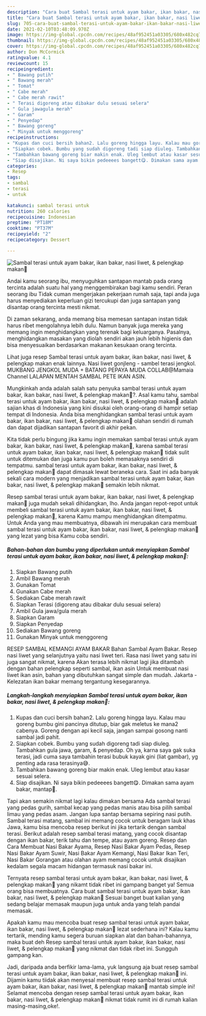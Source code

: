 ```yaml
---
description: "Cara buat Sambal terasi untuk ayam bakar, ikan bakar, nasi liwet, &amp;amp; pelengkap makan🤤 Sederhana dan Mudah Dibuat"
title: "Cara buat Sambal terasi untuk ayam bakar, ikan bakar, nasi liwet, &amp;amp; pelengkap makan🤤 Sederhana dan Mudah Dibuat"
slug: 705-cara-buat-sambal-terasi-untuk-ayam-bakar-ikan-bakar-nasi-liwet-and-amp-pelengkap-makan-sederhana-dan-mudah-dibuat
date: 2021-02-10T03:48:09.970Z
image: https://img-global.cpcdn.com/recipes/48af952451a03305/680x482cq70/sambal-terasi-untuk-ayam-bakar-ikan-bakar-nasi-liwet-pelengkap-makan🤤-foto-resep-utama.jpg
thumbnail: https://img-global.cpcdn.com/recipes/48af952451a03305/680x482cq70/sambal-terasi-untuk-ayam-bakar-ikan-bakar-nasi-liwet-pelengkap-makan🤤-foto-resep-utama.jpg
cover: https://img-global.cpcdn.com/recipes/48af952451a03305/680x482cq70/sambal-terasi-untuk-ayam-bakar-ikan-bakar-nasi-liwet-pelengkap-makan🤤-foto-resep-utama.jpg
author: Don McCormick
ratingvalue: 4.1
reviewcount: 15
recipeingredient:
- " Bawang putih"
- " Bawang merah"
- " Tomat"
- " Cabe merah"
- " Cabe merah rawit"
- " Terasi digoreng atau dibakar dulu sesuai selera"
- " Gula jawagula merah"
- " Garam"
- " Penyedap"
- " Bawang goreng"
- " Minyak untuk menggoreng"
recipeinstructions:
- "Kupas dan cuci bersih bahan2. Lalu goreng hingga layu. Kalau mau goreng bumbu gini pancinya ditutup, biar gak meletus ke mana2 cabenya. Goreng dengan api kecil saja, jangan sampai gosong nanti sambal jadi pahit."
- "Siapkan cobek. Bumbu yang sudah digoreng tadi siap diuleg. Tambahkan gula jawa, garam, &amp; penyedap. Oh ya, karna saya gak suka terasi, jadi cuma saya tambahin terasi bubuk kayak gini (liat gambar), yg penting ada rasa terasinya😅."
- "Tambahkan bawang goreng biar makin enak. Uleg lembut atau kasar sesuai selera."
- "Siap disajikan. Ni saya bikin pedeeees bangett😋. Dimakan sama ayam bakar, mantap🤤."
categories:
- Resep
tags:
- sambal
- terasi
- untuk

katakunci: sambal terasi untuk 
nutrition: 260 calories
recipecuisine: Indonesian
preptime: "PT18M"
cooktime: "PT37M"
recipeyield: "2"
recipecategory: Dessert

---
```



![Sambal terasi untuk ayam bakar, ikan bakar, nasi liwet, &amp; pelengkap makan🤤](https://img-global.cpcdn.com/recipes/48af952451a03305/680x482cq70/sambal-terasi-untuk-ayam-bakar-ikan-bakar-nasi-liwet-pelengkap-makan🤤-foto-resep-utama.jpg)

Andai kamu seorang ibu, menyuguhkan santapan mantab pada orang tercinta adalah suatu hal yang menggembirakan bagi kamu sendiri. Peran seorang ibu Tidak cuman mengerjakan pekerjaan rumah saja, tapi anda juga harus menyediakan keperluan gizi tercukupi dan juga santapan yang disantap orang tercinta mesti nikmat.

Di zaman  sekarang, anda memang bisa memesan santapan instan tidak harus ribet mengolahnya lebih dulu. Namun banyak juga mereka yang memang ingin menghidangkan yang terenak bagi keluarganya. Pasalnya, menghidangkan masakan yang diolah sendiri akan jauh lebih higienis dan bisa menyesuaikan berdasarkan makanan kesukaan orang tercinta. 

Lihat juga resep Sambal terasi untuk ayam bakar, ikan bakar, nasi liwet, &amp; pelengkap makan enak lainnya. Nasi liwet gonjleng - sambel terasi jengkol. MUKBANG JENGKOL MUDA + BATANG PEPAYA MUDA COLLAB@Mamaia Channel LALAPAN MENTAH SAMBAL PETE IKAN ASIN.

Mungkinkah anda adalah salah satu penyuka sambal terasi untuk ayam bakar, ikan bakar, nasi liwet, &amp; pelengkap makan🤤?. Asal kamu tahu, sambal terasi untuk ayam bakar, ikan bakar, nasi liwet, &amp; pelengkap makan🤤 adalah sajian khas di Indonesia yang kini disukai oleh orang-orang di hampir setiap tempat di Indonesia. Anda bisa menghidangkan sambal terasi untuk ayam bakar, ikan bakar, nasi liwet, &amp; pelengkap makan🤤 olahan sendiri di rumah dan dapat dijadikan santapan favorit di akhir pekan.

Kita tidak perlu bingung jika kamu ingin memakan sambal terasi untuk ayam bakar, ikan bakar, nasi liwet, &amp; pelengkap makan🤤, karena sambal terasi untuk ayam bakar, ikan bakar, nasi liwet, &amp; pelengkap makan🤤 tidak sulit untuk ditemukan dan juga kamu pun boleh memasaknya sendiri di tempatmu. sambal terasi untuk ayam bakar, ikan bakar, nasi liwet, &amp; pelengkap makan🤤 dapat dimasak lewat beraneka cara. Saat ini ada banyak sekali cara modern yang menjadikan sambal terasi untuk ayam bakar, ikan bakar, nasi liwet, &amp; pelengkap makan🤤 semakin lebih nikmat.

Resep sambal terasi untuk ayam bakar, ikan bakar, nasi liwet, &amp; pelengkap makan🤤 juga mudah sekali dihidangkan, lho. Anda jangan repot-repot untuk membeli sambal terasi untuk ayam bakar, ikan bakar, nasi liwet, &amp; pelengkap makan🤤, karena Kamu mampu menghidangkan ditempatmu. Untuk Anda yang mau membuatnya, dibawah ini merupakan cara membuat sambal terasi untuk ayam bakar, ikan bakar, nasi liwet, &amp; pelengkap makan🤤 yang lezat yang bisa Kamu coba sendiri.

<!--inarticleads1-->

##### Bahan-bahan dan bumbu yang diperlukan untuk menyiapkan Sambal terasi untuk ayam bakar, ikan bakar, nasi liwet, &amp; pelengkap makan🤤:

1. Siapkan  Bawang putih
1. Ambil  Bawang merah
1. Gunakan  Tomat
1. Gunakan  Cabe merah
1. Sediakan  Cabe merah rawit
1. Siapkan  Terasi (digoreng atau dibakar dulu sesuai selera)
1. Ambil  Gula jawa/gula merah
1. Siapkan  Garam
1. Siapkan  Penyedap
1. Sediakan  Bawang goreng
1. Gunakan  Minyak untuk menggoreng


RESEP SAMBAL KEMANGI AYAM BAKAR Bahan Sambal Ayam Bakar. Resep nasi liwet yang selanjutnya yaitu nasi liwet teri. Rasa nasi liwet yang satu ini juga sangat nikmat, karena Akan terasa lebih nikmat lagi jika ditambah dengan bahan pelengkap seperti sambal, ikan asin Untuk membuat nasi liwet ikan asin, bahan yang dibutuhkan sangat simple dan mudah. Jakarta - Kelezatan ikan bakar memang tergantung kesegarannya. 

<!--inarticleads2-->

##### Langkah-langkah menyiapkan Sambal terasi untuk ayam bakar, ikan bakar, nasi liwet, &amp; pelengkap makan🤤:

1. Kupas dan cuci bersih bahan2. Lalu goreng hingga layu. Kalau mau goreng bumbu gini pancinya ditutup, biar gak meletus ke mana2 cabenya. Goreng dengan api kecil saja, jangan sampai gosong nanti sambal jadi pahit.
1. Siapkan cobek. Bumbu yang sudah digoreng tadi siap diuleg. Tambahkan gula jawa, garam, &amp; penyedap. Oh ya, karna saya gak suka terasi, jadi cuma saya tambahin terasi bubuk kayak gini (liat gambar), yg penting ada rasa terasinya😅.
1. Tambahkan bawang goreng biar makin enak. Uleg lembut atau kasar sesuai selera.
1. Siap disajikan. Ni saya bikin pedeeees bangett😋. Dimakan sama ayam bakar, mantap🤤.


Tapi akan semakin nikmat lagi kalau dimakan bersama Ada sambal terasi yang pedas gurih, sambal kecap yang pedas manis atau bisa pilih sambal limau yang pedas asam. Jangan lupa santap bersama sepiring nasi putih. Sambal terasi matang, sambal ini memang cocok untuk beragam lauk khas Jawa, kamu bisa mencoba resep berikut ini jika tertarik dengan sambal terasi. Berikut adalah resep sambal terasi matang, yang cocok disantap dengan ikan bakar, terik tahu dan tempe, atau ayam goreng. Resep dan Cara Membuat Nasi Bakar Ayama, Resep Nasi Bakar Ayam Pedas, Resep Nasi Bakar Ayam Suwir, Nasi Bakar Ayam Kemangi, Nasi Bakar Ikan Teri, Nasi Bakar Gorangan atau olahan ayam memang cocok untuk disajikan kedalam segala macam hidangan termasuk nasi bakar ini. 

Ternyata resep sambal terasi untuk ayam bakar, ikan bakar, nasi liwet, &amp; pelengkap makan🤤 yang nikamt tidak ribet ini gampang banget ya! Semua orang bisa membuatnya. Cara buat sambal terasi untuk ayam bakar, ikan bakar, nasi liwet, &amp; pelengkap makan🤤 Sesuai banget buat kalian yang sedang belajar memasak maupun juga untuk anda yang telah pandai memasak.

Apakah kamu mau mencoba buat resep sambal terasi untuk ayam bakar, ikan bakar, nasi liwet, &amp; pelengkap makan🤤 lezat sederhana ini? Kalau kamu tertarik, mending kamu segera buruan siapkan alat dan bahan-bahannya, maka buat deh Resep sambal terasi untuk ayam bakar, ikan bakar, nasi liwet, &amp; pelengkap makan🤤 yang nikmat dan tidak ribet ini. Sungguh gampang kan. 

Jadi, daripada anda berfikir lama-lama, yuk langsung aja buat resep sambal terasi untuk ayam bakar, ikan bakar, nasi liwet, &amp; pelengkap makan🤤 ini. Dijamin kamu tiidak akan menyesal membuat resep sambal terasi untuk ayam bakar, ikan bakar, nasi liwet, &amp; pelengkap makan🤤 mantab simple ini! Selamat mencoba dengan resep sambal terasi untuk ayam bakar, ikan bakar, nasi liwet, &amp; pelengkap makan🤤 nikmat tidak rumit ini di rumah kalian masing-masing,oke!.

